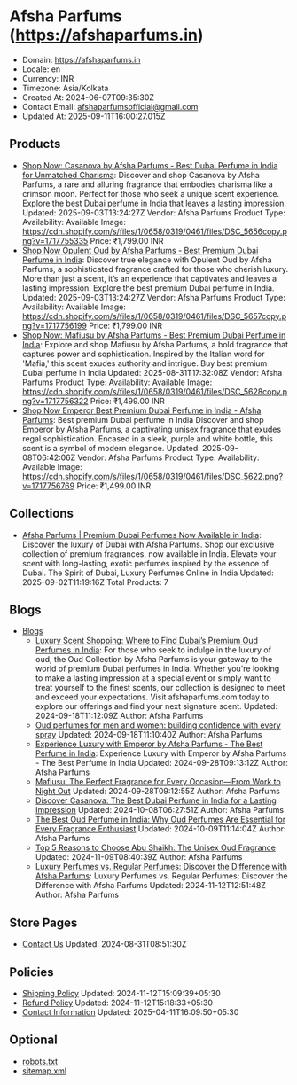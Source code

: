 # Afsha Parfums (https://afshaparfums.in)

- Domain: https://afshaparfums.in
- Locale: en
- Currency: INR
- Timezone: Asia/Kolkata
- Created At: 2024-06-07T09:35:30Z
- Contact Email: afshaparfumsofficial@gmail.com
- Updated At: 2025-09-11T16:00:27.015Z

## Products

- [Shop Now: Casanova by Afsha Parfums - Best Dubai Perfume in India for Unmatched Charisma](https://afshaparfums.in/products/casanova-luxury-perfume-in-india): Discover and shop Casanova by Afsha Parfums, a rare and alluring fragrance that embodies charisma like a crimson moon. Perfect for those who seek a unique scent experience. Explore the best Dubai perfume in India that leaves a lasting impression.
  Updated: 2025-09-03T13:24:27Z
  Vendor: Afsha Parfums
  Product Type: 
  Availability: Available
  Image: https://cdn.shopify.com/s/files/1/0658/0319/0461/files/DSC_5656copy.png?v=1717755335
  Price: ₹1,799.00 INR
- [Shop Now Opulent Oud by Afsha Parfums - Best Premium Dubai Perfume in India](https://afshaparfums.in/products/opulent-oud-luxury-perfume-in-india): Discover true elegance with Opulent Oud by Afsha Parfums, a sophisticated fragrance crafted for those who cherish luxury. More than just a scent, it’s an experience that captivates and leaves a lasting impression. Explore the best premium Dubai perfume in India.
  Updated: 2025-09-03T13:24:27Z
  Vendor: Afsha Parfums
  Product Type: 
  Availability: Available
  Image: https://cdn.shopify.com/s/files/1/0658/0319/0461/files/DSC_5657copy.png?v=1717756199
  Price: ₹1,799.00 INR
- [Shop Now: Mafiusu by Afsha Parfums - Best Premium Dubai Perfume in India](https://afshaparfums.in/products/mafiusu-premium-dubai-perfume-in-india): Explore and shop Mafiusu by Afsha Parfums, a bold fragrance that captures power and sophistication. Inspired by the Italian word for 'Mafia,' this scent exudes authority and intrigue. Buy best premium Dubai perfume in India
  Updated: 2025-08-31T17:32:08Z
  Vendor: Afsha Parfums
  Product Type: 
  Availability: Available
  Image: https://cdn.shopify.com/s/files/1/0658/0319/0461/files/DSC_5628copy.png?v=1717756322
  Price: ₹1,499.00 INR
- [Shop Now Emperor Best Premium Dubai Perfume in India - Afsha Parfums](https://afshaparfums.in/products/emperor-premium-dubai-perfume-in-india): Best premium Dubai perfume in India Discover and shop Emperor by Afsha Parfums, a captivating unisex fragrance that exudes regal sophistication. Encased in a sleek, purple and white bottle, this scent is a symbol of modern elegance.
  Updated: 2025-09-08T06:42:06Z
  Vendor: Afsha Parfums
  Product Type: 
  Availability: Available
  Image: https://cdn.shopify.com/s/files/1/0658/0319/0461/files/DSC_5622.png?v=1717756769
  Price: ₹1,499.00 INR

## Collections

- [Afsha Parfums | Premium Dubai Perfumes Now Available in India](https://afshaparfums.in/collections/frontpage): Discover the luxury of Dubai with Afsha Parfums. Shop our exclusive collection of premium fragrances, now available in India. Elevate your scent with long-lasting, exotic perfumes inspired by the essence of Dubai. The Spirit of Dubai, Luxury Perfumes Online in India
  Updated: 2025-09-02T11:19:16Z
  Total Products: 7

## Blogs

- [Blogs](https://afshaparfums.in/blogs/news)
  - [Luxury Scent Shopping: Where to Find Dubai’s Premium Oud Perfumes in India](https://afshaparfums.in/blogs/news/luxury-scent-shopping-where-to-find-dubai-s-premium-oud-perfumes-in-india): For those who seek to indulge in the luxury of oud, the Oud Collection by Afsha Parfums is your gateway to the world of premium Dubai perfumes in India. Whether you're looking to make a lasting impression at a special event or simply want to treat yourself to the finest scents, our collection is designed to meet and exceed your expectations. Visit afshaparfums.com today to explore our offerings and find your next signature scent.
    Updated: 2024-09-18T11:12:09Z
    Author: Afsha Parfums
  - [Oud perfumes for men and women: building confidence with every spray](https://afshaparfums.in/blogs/news/oud-perfumes-for-men-and-women-building-confidence-with-every-spray)
    Updated: 2024-09-18T11:10:40Z
    Author: Afsha Parfums
  - [Experience Luxury with Emperor by Afsha Parfums - The Best Perfume in India](https://afshaparfums.in/blogs/news/experience-the-best-perfume-in-india-emperor-by-afsha-parfums): Experience Luxury with Emperor by Afsha Parfums - The Best Perfume in India
    Updated: 2024-09-28T09:13:12Z
    Author: Afsha Parfums
  - [Mafiusu: The Perfect Fragrance for Every Occasion—From Work to Night Out](https://afshaparfums.in/blogs/news/mafiusu-the-perfect-fragrance-for-every-occasion-from-work-to-night-out)
    Updated: 2024-09-28T09:12:55Z
    Author: Afsha Parfums
  - [Discover Casanova: The Best Dubai Perfume in India for a Lasting Impression](https://afshaparfums.in/blogs/news/discover-casanova-the-best-dubai-perfume-in-india-for-a-lasting-impression)
    Updated: 2024-10-08T06:27:51Z
    Author: Afsha Parfums
  - [The Best Oud Perfume in India: Why Oud Perfumes Are Essential for Every Fragrance Enthusiast](https://afshaparfums.in/blogs/news/why-oud-perfumes-are-essential-for-every-fragrance-enthusiast)
    Updated: 2024-10-09T11:14:04Z
    Author: Afsha Parfums
  - [Top 5 Reasons to Choose Abu Shaikh: The Unisex Oud Fragrance](https://afshaparfums.in/blogs/news/top-5-reasons-to-choose-abu-shaikh-the-unisex-oud-fragrance)
    Updated: 2024-11-09T08:40:39Z
    Author: Afsha Parfums
  - [Luxury Perfumes vs. Regular Perfumes: Discover the Difference with Afsha Parfums](https://afshaparfums.in/blogs/news/luxury-perfumes-vs-regular-perfumes-whats-really-the-difference): Luxury Perfumes vs. Regular Perfumes: Discover the Difference with Afsha Parfums
    Updated: 2024-11-12T12:51:48Z
    Author: Afsha Parfums

## Store Pages

- [Contact Us](https://afshaparfums.in/pages/contact)
  Updated: 2024-08-31T08:51:30Z

## Policies

- [Shipping Policy](https://afshaparfums.in/policies/shipping-policy)
  Updated: 2024-11-12T15:09:39+05:30
- [Refund Policy](https://afshaparfums.in/policies/refund-policy)
  Updated: 2024-11-12T15:18:33+05:30
- [Contact Information](https://afshaparfums.in/policies/contact-information)
  Updated: 2025-04-11T16:09:50+05:30

## Optional

- [robots.txt](https://afshaparfums.in/robots.txt)
- [sitemap.xml](https://afshaparfums.in/sitemap.xml)
